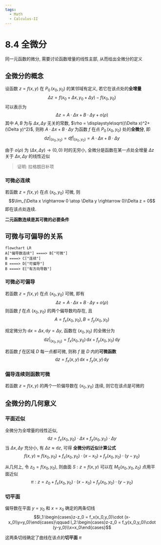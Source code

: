 ```yaml
---
tags:
  - Math
  - Calculus-II
---
```

8.4 全微分
===
同一元函数的微分, 需要讨论函数增量的线性主部, 从而给出全微分的定义
## 全微分的概念
设函数 $z=f(x,y)$ 在 $P_0\,(x_0,y_0)$ 的某邻域有定义, 若它在该点处的**全增量**$$\Delta z = f(x_0+\Delta x,y_0+\Delta y)-f(x_0,y_0)$$
可以表示为$$\Delta z = A\cdot \Delta x+ B\cdot \Delta y+o(\rho)$$
其中 $A, B$ 为与 $\Delta x, \Delta y$ 无关的常数, $\rho = \displaystyle\sqrt{(\Delta x)^2+(\Delta y)^2}$, 则称 $A\cdot \Delta x+ B\cdot \Delta y$ 为函数 $f$ 在点 $P_0\,(x_0,y_0)$ 处的**全微分**, 即
$$\mathrm dz\bigg|_{(x_0,y_0)} = \mathrm df\bigg|_{(x_0,y_0)} = A\cdot \Delta x+ B\cdot \Delta y$$

由于 $o(\rho)$ 为 $(\Delta x, \Delta y)\to (0,0)$ 时的无穷小,
全微分是函数在某一点处全增量 $\Delta z$ 关于 $\Delta x, \Delta y$ 的线性近似

> 证明: 拉格朗日补项
### 可微必连续
若函数 $z=f(x,y)$ 在点 $(x_0,y_0)$ 可微, 则$$\lim_{\Delta x \rightarrow 0 \atop \Delta y \rightarrow 0}\Delta z = 0$$
即在该点处连续.

**二元函数连续是其可微的必要条件**
## 可微与可偏导的关系
```mermaid
flowchart LR
A["偏导数连续"] ====> B["可微"]
B ====> C["连续"]
B ====> D["可偏导"]
B ====> E["有方向导数"]
```
### 可微必可偏导
若函数 $z=f(x,y)$ 在点 $(x_0,y_0)$ 可微, 即有
$$\Delta z = A\cdot \Delta x+ B\cdot \Delta y+o(\rho)$$
则函数 $f$ 在点 $(x_0,y_0)$ 的两个偏导数均存在, 且
$$A = f_x(x_0,y_0),B = f_y(x_0,y_0)$$

规定微分为 $\mathrm dx=\Delta x, \mathrm dy = \Delta y$, 函数在 $(x_0,y_0)$ 的全微分为
$$\mathrm dz\bigg|_{(x_0,y_0)} =f_x(x_0,y_0)\,\mathrm dx+f_y(x_0,y_0)\,\mathrm dy$$


若函数 $f$ 在区域 $D$ 每一点都可微, 则称 $f$ 是 $D$ 内的**可微函数**
$$\mathrm dz =f_x(x,y)\,\mathrm dx+f_y(x,y)\,\mathrm dy$$
### 偏导连续则函数可微
若函数 $z=f(x, y)$ 的两个一阶偏导数在 $(x_0, y_0)$ 连续, 则它在该点是可微的

## 全微分的几何意义
### 平面近似
全微分为全增量的线性近似,
$$\mathrm dz=f_x(x_0,y_0)\cdot \Delta x + f_y(x_0,y_0)\cdot \Delta y$$
当 $\Delta x, \Delta y$ 充分小, 有 $\Delta z\approx \mathrm d z$, 可得
**全微分的近似计算公式**
$$f(x, y)\approx f(x_0, y_0) + f_x(x_0, y_0)\cdot (x- x_0) + f_y(x_0, y_0)\cdot (y-y_0)$$

从几何上, 令 $z_0=f(x_0,y_0)$, 则曲面 $S:z=f(x,y)$ 可以在 $M_0(x_0,y_0,z_0)$ 点用平面近似
$$\pi:z=z_0+f_x(x_0, y_0)\cdot (x- x_0) + f_y(x_0, y_0)\cdot (y-y_0)$$
### 切平面
偏导数在平面 $y=y_0$ 和 $x=x_0$ 确定的两条切线
$$l_1:\begin{cases}z-z_0 = f_x(x_0,y_0)\cdot (x-x_0\\y=y_0)\end{cases}\qquad l_2:\begin{cases}z-z_0 = f_y(x_0,y_0)\cdot (y-y_0)\\x=x_0\end{cases}$$

这两条切线确定了曲线在该点的**切平面** $\pi$

